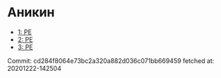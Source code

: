 # Аникин
- [1: PE](1.md)
- [2: PE](2.md)
- [3: PE](3.md)

Commit: cd284f8064e73bc2a320a882d036c071bb669459
 fetched at: 20201222-142504
